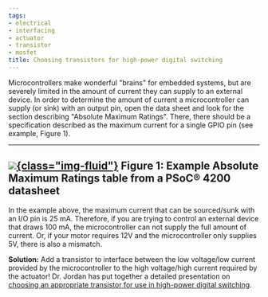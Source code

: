 ```yaml
---
tags:
- electrical
- interfacing
- actuator
- transistor
- mosfet
title: Choosing transistors for high-power digital switching
---
```


Microcontrollers make wonderful "brains" for embedded systems, but are severely limited in the amount of current they can supply to an external device. In order to determine the amount of current a microcontroller can supply (or sink) with an output pin, open the data sheet and look for the section describing "Absolute Maximum Ratings". There, there should be a specification described as the maximum current for a single GPIO pin (see example, Figure 1).

  ------------------------------------------------------------------------------
   [![](/figures/figure_344.jpg){class="img-fluid"}](/larger/image0062.jpg)
   Figure 1: Example Absolute Maximum Ratings table from a PSoC® 4200 datasheet
  ------------------------------------------------------------------------------

In the example above, the maximum current that can be sourced/sunk with an I/O pin is 25 mA. Therefore, if you are trying to control an external device that draws 100 mA, the microcontroller can not supply the full amount of current. Or, if your motor requires 12V and the microcontroller only supplies 5V, there is also a mismatch.

**Solution:** Add a transistor to interface between the low voltage/low current provided by the microcontroller to the high voltage/high current required by the actuator! Dr. Jordan has put together a detailed presentation on [choosing an appropriate transistor for use in high-power digital switching](https://drive.google.com/file/d/0ByRWb7dgVD-rcU9tRFdiX1RtODQ/view?usp=sharing).
